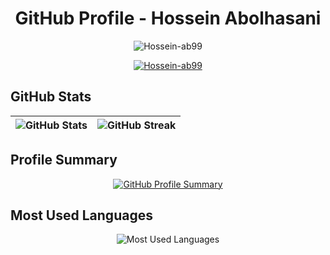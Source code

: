 

<h1 align="center">GitHub Profile - Hossein Abolhasani</h1>
<p align="center">
  <img src="https://komarev.com/ghpvc/?username=Hossein-ab99&label=Profile%20views&color=0e75b6&style=flat" alt="Hossein-ab99" />
</p>


<p align="center">
  <a href="https://github.com/ryo-ma/github-profile-trophy">
    <img src="https://github-profile-trophy.vercel.app/?username=Hossein-ab99" alt="Hossein-ab99" />
  </a>
</p>

## GitHub Stats
| ![GitHub Stats](https://github-readme-stats.vercel.app/api?username=Hossein-ab99&show_icons=true&theme=radical) | ![GitHub Streak](https://github-readme-streak-stats.herokuapp.com/?user=Hossein-ab99) |
| --- | --- |

## Profile Summary
<p align="center">
  <a href="https://github.com/anuraghazra/github-profile-summary-cards">
    <img src="https://github-profile-summary-cards.vercel.app/api/cards/profile-details?username=Hossein-ab99&theme=radical" alt="GitHub Profile Summary"/>
  </a>
</p>

## Most Used Languages
<p align="center">
  <img src="https://github-readme-stats.vercel.app/api/top-langs/?username=Hossein-ab99&layout=compact&theme=radical" alt="Most Used Languages" />
</p>











